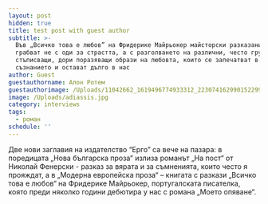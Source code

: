 ```yaml
---
layout: post
hidden: true
title: test post with guest author
subtitle: >-
  Във „Всичко това е любов” на Фридерике Майрьокер майсторски разказани истории
  грабват не с оди за страстта, а с разголването на различни, често груби и
  стъписващи, дори поразяващи образи на любовта, които се запечатват в
  съзнанието и остават дълго в нас
author: Guest
guestauthorname: Алон Ротем
guestauthorimage: /Uploads/11042662_1619496774933312_2230741629901522993_n.jpg
image: /Uploads/adiassis.jpg
category: interviews
tags:
  - роман
schedule: ''
---
```

Две нови заглавия на издателство “Ерго” са вече на пазара: в поредицата „Нова българска проза“ излиза романът „На пост“ от Николай Фенерски - разказ за вярата и за съмненията, които често я прояждат, а в „Модерна европейска проза“ – книгата с разкази „Всичко това е любов“ на Фридерике Майрьокер, португалската писателка, която преди няколко години дебютира у нас с романа „Моето опяване“.
